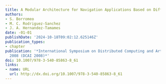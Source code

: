 ```yaml
---
title: A Modular Architecture for Navigation Applications Based on Differential GPS
authors:
- S. Borromeo
- M. C. Rodriguez-Sanchez
- J. A. Hernandez-Tamames
date: -01-01
publishDate: '2024-10-18T09:02:12.625146Z'
publication_types:
- chapter
publication: '*International Symposium on Distributed Computing and Artificial Intelligence
  2008 (DCAI 2008)*'
doi: 10.1007/978-3-540-85863-8_61
links:
- name: URL
  url: http://dx.doi.org/10.1007/978-3-540-85863-8_61
---
```

